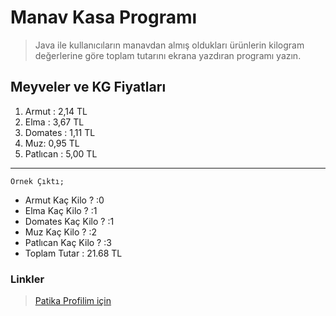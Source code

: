 # Manav Kasa Programı

>Java ile kullanıcıların manavdan almış oldukları ürünlerin kilogram değerlerine göre toplam tutarını ekrana yazdıran programı yazın.

## Meyveler ve KG Fiyatları

<ol>
    <li>Armut : 2,14 TL </li> 
    <li>Elma : 3,67 TL</li>
    <li>Domates : 1,11 TL</li>
    <li>Muz: 0,95 TL</li>  
    <li>Patlıcan : 5,00 TL</li>
</ol>

<hr>

    Örnek Çıktı;
    
<ul>
    <li>Armut Kaç Kilo ? :0</li>
    <li>Elma Kaç Kilo ? :1</li>
    <li>Domates Kaç Kilo ? :1</li>
    <li>Muz Kaç Kilo ? :2</li>
    <li>Patlıcan Kaç Kilo ? :3</li>
    <li>Toplam Tutar : 21.68 TL</li>
</ul>

### Linkler
> <a href="https://app.patika.dev/emrevaljean" target="_blank">Patika Profilim için</a>


